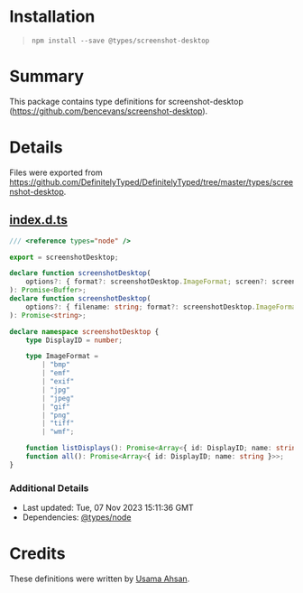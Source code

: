 # Installation
> `npm install --save @types/screenshot-desktop`

# Summary
This package contains type definitions for screenshot-desktop (https://github.com/bencevans/screenshot-desktop).

# Details
Files were exported from https://github.com/DefinitelyTyped/DefinitelyTyped/tree/master/types/screenshot-desktop.
## [index.d.ts](https://github.com/DefinitelyTyped/DefinitelyTyped/tree/master/types/screenshot-desktop/index.d.ts)
````ts
/// <reference types="node" />

export = screenshotDesktop;

declare function screenshotDesktop(
    options?: { format?: screenshotDesktop.ImageFormat; screen?: screenshotDesktop.DisplayID },
): Promise<Buffer>;
declare function screenshotDesktop(
    options?: { filename: string; format?: screenshotDesktop.ImageFormat; screen?: screenshotDesktop.DisplayID },
): Promise<string>;

declare namespace screenshotDesktop {
    type DisplayID = number;

    type ImageFormat =
        | "bmp"
        | "emf"
        | "exif"
        | "jpg"
        | "jpeg"
        | "gif"
        | "png"
        | "tiff"
        | "wmf";

    function listDisplays(): Promise<Array<{ id: DisplayID; name: string }>>;
    function all(): Promise<Array<{ id: DisplayID; name: string }>>;
}

````

### Additional Details
 * Last updated: Tue, 07 Nov 2023 15:11:36 GMT
 * Dependencies: [@types/node](https://npmjs.com/package/@types/node)

# Credits
These definitions were written by [Usama Ahsan](https://github.com/usama8800).

